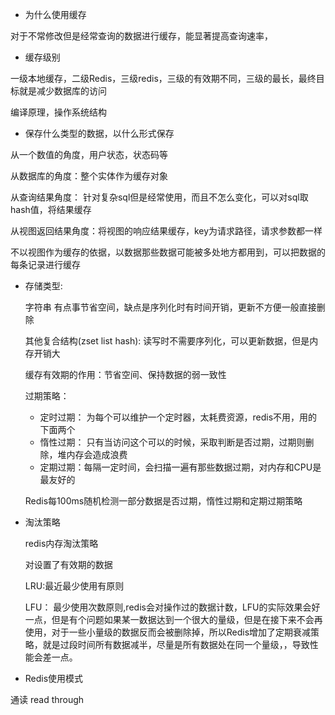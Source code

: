 * 为什么使用缓存

对于不常修改但是经常查询的数据进行缓存，能显著提高查询速率，

* 缓存级别

一级本地缓存，二级Redis，三级redis，三级的有效期不同，三级的最长，最终目标就是减少数据库的访问

编译原理，操作系统结构



* 保存什么类型的数据，以什么形式保存

从一个数值的角度，用户状态，状态码等

从数据库的角度：整个实体作为缓存对象

从查询结果角度： 针对复杂sql但是经常使用，而且不怎么变化，可以对sql取hash值，将结果缓存

从视图返回结果角度：将视图的响应结果缓存，key为请求路径，请求参数都一样

不以视图作为缓存的依据，以数据那些数据可能被多处地方都用到，可以把数据的每条记录进行缓存

 

* 存储类型:

  字符串 有点事节省空间，缺点是序列化时有时间开销，更新不方便一般直接删除

  其他复合结构(zset list hash): 读写时不需要序列化，可以更新数据，但是内存开销大

  
  
  缓存有效期的作用：节省空间、保持数据的弱一致性
  
  过期策略： 
  
  * 定时过期： 为每个可以维护一个定时器，太耗费资源，redis不用，用的下面两个
  * 惰性过期： 只有当访问这个可以的时候，采取判断是否过期，过期则删除，堆内存会造成浪费
  * 定期过期：每隔一定时间，会扫描一遍有那些数据过期，对内存和CPU是最友好的
  
   Redis每100ms随机检测一部分数据是否过期，惰性过期和定期过期策略
  
* 淘汰策略

  redis内存淘汰策略

  对设置了有效期的数据

  LRU:最近最少使用有原则
  
  LFU： 最少使用次数原则,redis会对操作过的数据计数，LFU的实际效果会好一点，但是有个问题如果某一数据达到一个很大的量级，但是在接下来不会再使用，对于一些小量级的数据反而会被删除掉，所以Redis增加了定期衰减策略，就是过段时间所有数据减半，尽量是所有数据处在同一个量级，，导致性能会差一点。



* Redis使用模式

 通读 read through

